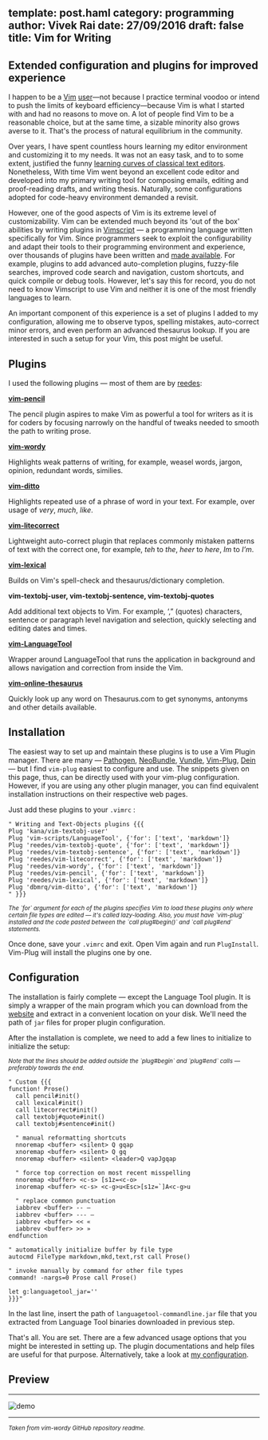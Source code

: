 template: post.haml
category: programming
author: Vivek Rai
date: 27/09/2016
draft: false
title: Vim for Writing
---
Extended configuration and plugins for improved experience
---

I happen to be a [Vim](https://en.wikipedia.org/wiki/Vim_(text_editor)) [user](https://github.com/vivekiitkgp/Dotfiles-vim)—not
because I practice terminal voodoo or intend to push the limits of keyboard
efficiency—because Vim is what I started with and had no reasons to move on.
A lot of people find Vim to be a reasonable choice, but at the same time,
a sizable minority also grows averse to it. That's the process of natural
equilibrium in the community.

Over years, I have spent countless hours learning my editor environment and
customizing it to my needs. It was not an easy task, and to to some extent,
justified the funny [learning curves of classical text
editors](https://www.thejach.com/imgs/vim_learning.jpg). Nonetheless, With time
Vim went beyond an excellent code editor and developed into my primary writing tool for composing
emails, editing and proof-reading drafts, and writing thesis. Naturally, some configurations adopted
for code-heavy environment demanded a revisit.

However, one of the good aspects of Vim is its extreme level of customizability. Vim can
be extended much beyond its 'out of the box' abilities by writing plugins in
[Vimscript](https://en.wikipedia.org/wiki/Vimscript) — a programming language
written specifically for Vim. Since programmers seek to exploit the
configurability and adapt their tools to their programming environment and
experience, over thousands of plugins have been written and [made
available](http://vim-scripts.org/). For example, plugins to add
advanced auto-completion plugins, fuzzy-file searches, improved code search and
navigation, custom shortcuts, and quick compile or debug tools. However, let's
say this for record, you do not need to know Vimscript to use Vim and neither it
is one of the most friendly languages to learn.

An important component of this experience is a set of plugins I added to my
configuration, allowing me to observe typos, spelling mistakes, auto-correct
minor errors, and even perform an advanced thesaurus lookup. If you are
interested in such a setup for your Vim, this post might be useful.

## Plugins

I used the following plugins —  most of them are by [reedes](https://github.com/reedes/):

**[vim-pencil](https://github.com/reedes/vim-pencil)**

The pencil plugin aspires to make Vim as powerful a tool for writers as it is
for coders by focusing narrowly on the handful of tweaks needed to smooth the
path to writing prose.

**[vim-wordy](https://github.com/reedes/vim-wordy)**

Highlights weak patterns of writing, for example, weasel words, jargon, opinion,
redundant words, similies.

**[vim-ditto](https://github.com/reedes/vim-ditto)**

Highlights repeated use of a phrase of word in your text. For example, over
usage of *very*, *much*, *like*.

**[vim-litecorrect](https://github.com/reedes/vim-litecorrect)**

Lightweight auto-correct plugin that replaces commonly mistaken patterns of text
with the correct one, for example, *teh* to *the*, *heer* to *here*, *Im* to
*I’m*.

**[vim-lexical](https://github.com/reedes/vim-ditto)**

Builds on Vim's spell-check and thesaurus/dictionary completion.

**vim-textobj-user, vim-textobj-sentence, vim-textobj-quotes**

Add additional text objects to Vim. For example, ‘,” (quotes) characters,
sentence or paragraph level navigation and selection, quickly selecting and
editing dates and times.

**[vim-LanguageTool](https://github.com/vim-scripts/LanguageTool)**

Wrapper around LanguageTool that runs the application in background and allows
navigation and correction from inside the Vim.

**[vim-online-thesaurus](https://github.com/beloglazov/vim-online-thesaurus)**

Quickly look up any word on Thesaurus.com to get synonyms, antonyms and other
details available.


## Installation

The easiest way to set up and maintain these plugins is to use a Vim Plugin
manager. There are many — [Pathogen](https://github.com/tpope/vim-pathogen), [NeoBundle](https://github.com/Shougo/neobundle.vim/), [Vundle](https://github.com/VundleVim/Vundle.vim), [Vim-Plug](https://github.com/junegunn/vim-plug), [Dein](https://github.com/Shougo/dein.vim) — but
I find `vim-plug` easiest to configure and use. The snippets given on this page,
thus, can be directly used with your vim-plug configuration. However, if you are
using any other plugin manager, you can find equivalent installation
instructions on their respective web pages.

Just add these plugins to your `.vimrc` :

    " Writing and Text-Objects plugins {{{
    Plug 'kana/vim-textobj-user'
    Plug 'vim-scripts/LanguageTool', {'for': ['text', 'markdown']}
    Plug 'reedes/vim-textobj-quote', {'for': ['text', 'markdown']}
    Plug 'reedes/vim-textobj-sentence', {'for': ['text', 'markdown']}
    Plug 'reedes/vim-litecorrect', {'for': ['text', 'markdown']}
    Plug 'reedes/vim-wordy', {'for': ['text', 'markdown']}
    Plug 'reedes/vim-pencil', {'for': ['text', 'markdown']}
    Plug 'reedes/vim-lexical', {'for': ['text', 'markdown']}
    Plug 'dbmrq/vim-ditto', {'for': ['text', 'markdown']}
    " }}}

<small>
<i>
The `for` argument for each of the plugins specifies Vim to load these plugins
only where certain file types are edited — it's called lazy-loading. Also, you
must have `vim-plug` installed and the code pasted between the `call
plug#begin()` and `call plug#end` statements.
</i>
</small>


Once done, save your `.vimrc` and exit. Open Vim again and run `PlugInstall`.
Vim-Plug will install the plugins one by one.

## Configuration

The installation is fairly complete — except the Language Tool plugin. It is simply a wrapper of the main
program which you can download from the [website](https://www.languagetool.org/) and extract in a convenient
location on your disk. We'll need the path of `jar` files for proper plugin
configuration.

After the installation is complete, we need to add a few lines to initialize to
initialize the setup:

<small>
<i>
Note that the lines should be added outside the `plug#begin` and `plug#end`
calls — preferably towards the end.
</i>
</small>

    " Custom {{{
    function! Prose()
      call pencil#init()
      call lexical#init()
      call litecorrect#init()
      call textobj#quote#init()
      call textobj#sentence#init()

      " manual reformatting shortcuts
      nnoremap <buffer> <silent> Q gqap
      xnoremap <buffer> <silent> Q gq
      nnoremap <buffer> <silent> <leader>Q vapJgqap

      " force top correction on most recent misspelling
      nnoremap <buffer> <c-s> [s1z=<c-o>
      inoremap <buffer> <c-s> <c-g>u<Esc>[s1z=`]A<c-g>u

      " replace common punctuation
      iabbrev <buffer> -- –
      iabbrev <buffer> --- —
      iabbrev <buffer> << «
      iabbrev <buffer> >> »
    endfunction

    " automatically initialize buffer by file type
    autocmd FileType markdown,mkd,text,rst call Prose()

    " invoke manually by command for other file types
    command! -nargs=0 Prose call Prose()

    let g:languagetool_jar=''
    }}}"



In the last line, insert the path of `languagetool-commandline.jar` file that
you extracted from Language Tool binaries downloaded in previous step.

That's all. You are set. There are a few advanced usage options that you might
be interested in setting up. The plugin documentations and help files are
useful for that purpose. Alternatively, take a look at [my configuration](https://github.com/vivekiitkgp/Dotfiles-vim/blob/vim-plug-2/config/general.vim).

## Preview

- - -
![demo](http://i.imgur.com/cXDCwdE.gif)
- - -
<small> <i> Taken from vim-wordy GitHub repository readme. </i> </small>
